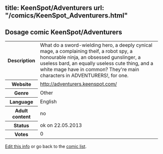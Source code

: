 title: KeenSpot/Adventurers
url: "/comics/KeenSpot_Adventurers.html"
---
Dosage comic KeenSpot/Adventurers
-----------------------------------------

<p id="msg"></p>
<script type="text/javascript">
if (window.location.search === '?edit_info_mail=sent_ok') {
  var elem = document.getElementById("msg");
  elem.innerHTML = 'Edited information sucessfully sent for review, which is usually done daily. Thanks!';
  elem.className = 'ok';
}
</script>
<table class="comicinfo">
<tr>
<th>Description</th><td>What do a sword-wielding hero, a deeply cynical mage, a complaining theif, a robot spy, a honourable ninja, an obsessed gunslinger, a useless bard, an equally useless cute thing, and a white mage have in common? They're main characters in ADVENTURERS!, for one.</td>
</tr>
<tr>
<th>Website</th><td><a href="http://adventurers.keenspot.com/">http://adventurers.keenspot.com/</a></td>
</tr>
<tr>
<th>Genre</th><td>Other</td>
</tr>
<tr>
<th>Language</th><td>English</td>
</tr>
<tr>
<th>Adult content</th><td>no</td>
</tr>
<tr>
<th>Status</th><td>ok on 22.05.2013</td>
</tr>
<tr>
<th>Votes</th><td>0</td>
</tr>
</table>

[Edit this info](KeenSpot_Adventurers_edit.html) or go back to the [comic list](../comic-index.html).
